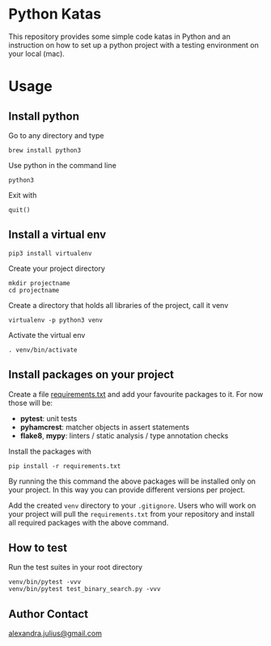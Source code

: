 # Python Katas
This repository provides some simple code katas in Python and an instruction on how to set up a python project with a testing environment on your local (mac).

# Usage

## Install python
Go to any directory and type
```
brew install python3
```
Use python in the command line
```
python3 
```
Exit with
```
quit()
```
## Install a virtual env
```
pip3 install virtualenv
```
Create your project directory
```
mkdir projectname
cd projectname
```
Create a directory that holds all libraries of the project, call it venv
```
virtualenv -p python3 venv
```
Activate the virtual env
```
. venv/bin/activate
```

## Install packages on your project
Create a file [requirements.txt](https://github.com/alexandrajulius/pythonKatas/blob/master/requirements.txt) and add your favourite packages to it. For now those will be:
* **pytest**: unit tests
* **pyhamcrest**: matcher objects in assert statements
* **flake8**, **mypy**: linters / static analysis / type annotation checks

Install the packages with
```
pip install -r requirements.txt
```
By running the this command the above packages will be installed only on your project. In this way you can provide different versions per project.

Add the created `venv` directory to your `.gitignore`. Users who will work on your project will pull the `requirements.txt` from your repository and install all required packages with the above command.

## How to test
Run the test suites in your root directory
```
venv/bin/pytest -vvv
venv/bin/pytest test_binary_search.py -vvv
```

## Author Contact
[alexandra.julius@gmail.com](mailto:alexandra.julius@gmail.com)
